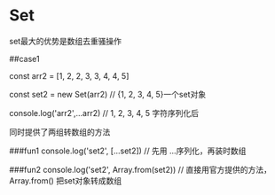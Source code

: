 # Set

set最大的优势是数组去重骚操作

##case1

const arr2 = [1, 2, 2, 3, 3, 4, 4, 5]

const set2 = new Set(arr2) // {1, 2, 3, 4, 5}一个set对象

console.log('arr2',...arr2) // 1, 2, 3, 4, 5 字符序列化后

同时提供了两组转数组的方法

###fun1
console.log('set2', [...set2]) // 先用 ...序列化，再装时数组

###fun2
console.log('set2', Array.from(set2)) // 直接用官方提供的方法，Array.from() 把set对象转成数组
